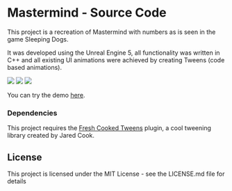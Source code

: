 # Mastermind - Source Code

This project is a recreation of Mastermind with numbers as is seen in the game Sleeping Dogs.

It was developed using the Unreal Engine 5, all functionality was written in C++ and all existing UI animations were achieved by creating Tweens (code based animations).

![](repo_gifs/show.gif)
![](repo_gifs/loading.gif)
![](repo_gifs/sequence.gif)


You can try the demo [here](TBA).

### Dependencies

This project requires the [Fresh Cooked Tweens](https://github.com/jdcook/fresh_cooked_tweens) plugin, a cool tweening library created by Jared Cook.

## License

This project is licensed under the MIT License - see the LICENSE.md file for details
